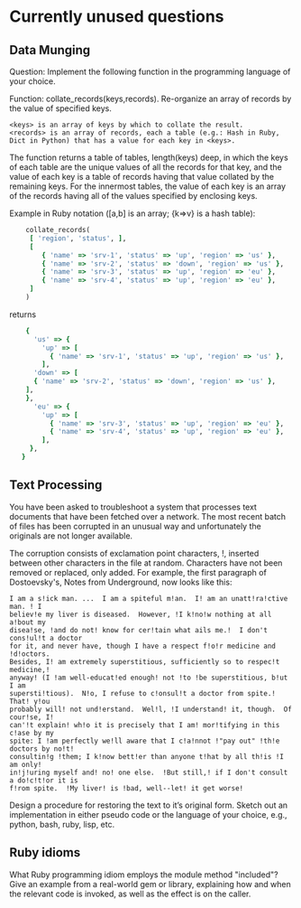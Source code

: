 # Currently unused questions

## Data Munging
Question: Implement the following function in the programming language of your choice.

Function: collate_records(keys,records). Re-organize an array of records by the value of specified keys.

    <keys> is an array of keys by which to collate the result.
    <records> is an array of records, each a table (e.g.: Hash in Ruby, Dict in Python) that has a value for each key in <keys>.

The function returns a table of tables, length(keys) deep, in which the keys of each table are the unique values of all the records for that key, and the value of each key is a table of records having that value collated by the remaining keys. For the innermost tables, the value of each key is an array of the records having all of the values specified by enclosing keys.

Example in Ruby notation ([a,b] is an array; {k=>v} is a hash table):

```ruby
    collate_records(
     [ 'region', 'status', ],
     [
        { 'name' => 'srv-1', 'status' => 'up', 'region' => 'us' },
        { 'name' => 'srv-2', 'status' => 'down', 'region' => 'us' },
        { 'name' => 'srv-3', 'status' => 'up', 'region' => 'eu' },
        { 'name' => 'srv-4', 'status' => 'up', 'region' => 'eu' },
     ]
    )
```

returns

```ruby
    {
      'us' => {
        'up' => [
          { 'name' => 'srv-1', 'status' => 'up', 'region' => 'us' },
        ],
      'down' => [
      { 'name' => 'srv-2', 'status' => 'down', 'region' => 'us' },
    ],
    },
      'eu' => {
        'up' => [
          { 'name' => 'srv-3', 'status' => 'up', 'region' => 'eu' },
          { 'name' => 'srv-4', 'status' => 'up', 'region' => 'eu' },
        ],
     },
   }
```

## Text Processing

You have been asked to troubleshoot a system that processes text documents that have been fetched over a network.  The most recent batch of files has been corrupted in an unusual way and unfortunately the originals are not longer available.

The corruption consists of exclamation point characters, !,  inserted between other characters in the file at random.  Characters have not been removed or replaced, only added.  For example, the first paragraph of Dostoevsky's, Notes from Underground, now looks like this:

```
I am a s!ick man. ...  I am a spiteful m!an.  I! am an unatt!ra!ctive man. ! I
believ!e my liver is diseased.  However, !I k!no!w nothing at all a!bout my
disea!se, !and do not! know for cer!tain what ails me.!  I don't cons!ul!t a doctor
for it, and never have, though I have a respect f!o!r medicine and !d!octors.
Besides, I! am extremely superstitious, sufficiently so to respec!t medicine,!
anyway! (I !am well-educat!ed enough! not !to !be superstitious, b!ut I am
supersti!tious).  N!o, I refuse to c!onsul!t a doctor from spite.!  That! y!ou
probably will! not und!erstand.  Wel!l, !I understand! it, though.  Of cour!se, I!
can'!t explain! wh!o it is precisely that I am! mor!tifying in this c!ase by my
spite: I !am perfectly we!ll aware that I c!a!nnot !"pay out" !th!e doctors by no!t!
consultin!g !them; I k!now bett!er than anyone t!hat by all th!is !I am only!
in!j!uring myself and! no! one else.  !But still,! if I don't consult a do!c!t!or it is
f!rom spite.  !My liver! is !bad, well--let! it get worse!
```

Design a procedure for restoring the text to it’s original form.
Sketch out an implementation in either pseudo code or the language of your choice, e.g., python, bash, ruby, lisp, etc.

## Ruby idioms

What Ruby programming idiom employs the module method "included"? Give an example from a real-world gem or library, explaining how and when the relevant code is invoked, as well as the effect is on the caller.
